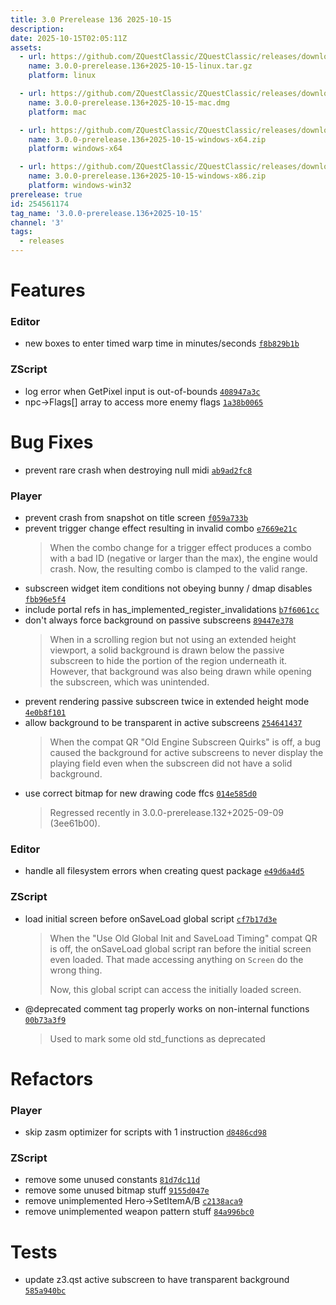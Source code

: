 ```yaml
---
title: 3.0 Prerelease 136 2025-10-15
description: 
date: 2025-10-15T02:05:11Z
assets: 
  - url: https://github.com/ZQuestClassic/ZQuestClassic/releases/download/3.0.0-prerelease.136%2B2025-10-15/3.0.0-prerelease.136%2B2025-10-15-linux.tar.gz
    name: 3.0.0-prerelease.136+2025-10-15-linux.tar.gz
    platform: linux

  - url: https://github.com/ZQuestClassic/ZQuestClassic/releases/download/3.0.0-prerelease.136%2B2025-10-15/3.0.0-prerelease.136%2B2025-10-15-mac.dmg
    name: 3.0.0-prerelease.136+2025-10-15-mac.dmg
    platform: mac

  - url: https://github.com/ZQuestClassic/ZQuestClassic/releases/download/3.0.0-prerelease.136%2B2025-10-15/3.0.0-prerelease.136%2B2025-10-15-windows-x64.zip
    name: 3.0.0-prerelease.136+2025-10-15-windows-x64.zip
    platform: windows-x64

  - url: https://github.com/ZQuestClassic/ZQuestClassic/releases/download/3.0.0-prerelease.136%2B2025-10-15/3.0.0-prerelease.136%2B2025-10-15-windows-x86.zip
    name: 3.0.0-prerelease.136+2025-10-15-windows-x86.zip
    platform: windows-win32
prerelease: true
id: 254561174
tag_name: '3.0.0-prerelease.136+2025-10-15'
channel: '3'
tags:
  - releases
---
```





# Features

### Editor

- new boxes to enter timed warp time in minutes/seconds [`f8b829b1b`](https://github.com/ZQuestClassic/ZQuestClassic/commit/f8b829b1b0bd4c71be512d42bd5122bdccd443c6)

### ZScript

- log error when GetPixel input is out-of-bounds [`408947a3c`](https://github.com/ZQuestClassic/ZQuestClassic/commit/408947a3c6b5f5b3635e886d43be9893c8fd817d)
- npc->Flags[] array to access more enemy flags [`1a38b0065`](https://github.com/ZQuestClassic/ZQuestClassic/commit/1a38b0065eff93ba1ae235f45a10513689941758)

# Bug Fixes

- prevent rare crash when destroying null midi [`ab9ad2fc8`](https://github.com/ZQuestClassic/ZQuestClassic/commit/ab9ad2fc84b5ba56b2cac094ef962fba063057ad)

### Player

- prevent crash from snapshot on title screen [`f059a733b`](https://github.com/ZQuestClassic/ZQuestClassic/commit/f059a733b4d6f4df9edd928d172e06b2fc0a62cb)
- prevent trigger change effect resulting in invalid combo [`e7669e21c`](https://github.com/ZQuestClassic/ZQuestClassic/commit/e7669e21c13eaac1b2a438de64ad06704a32dfab)
   &nbsp;
   >When the combo change for a trigger effect produces a combo with a bad ID (negative or larger than the max), the engine would crash. Now, the resulting combo is clamped to the valid range. 
   >
- subscreen widget item conditions not obeying bunny / dmap disables [`fbb96e5f4`](https://github.com/ZQuestClassic/ZQuestClassic/commit/fbb96e5f433030631448b8e3fd0b06317fcdbf1e)
- include portal refs in has_implemented_register_invalidations [`b7f6061cc`](https://github.com/ZQuestClassic/ZQuestClassic/commit/b7f6061cc3a7aed1aeb3081a2cb5d5db8ea9ad6f)
- don't always force background on passive subscreens [`89447e378`](https://github.com/ZQuestClassic/ZQuestClassic/commit/89447e37841e4ba6d7871c97362270ba417f5b12)
   &nbsp;
   >When in a scrolling region but not using an extended height viewport, a solid background is drawn below the passive subscreen to hide the portion of the region underneath it. However, that background was also being drawn while opening the subscreen, which was unintended. 
   >
- prevent rendering passive subscreen twice in extended height mode [`4e0b8f101`](https://github.com/ZQuestClassic/ZQuestClassic/commit/4e0b8f1019253955c4d3a8f8073d918f96048d3c)
- allow background to be transparent in active subscreens [`254641437`](https://github.com/ZQuestClassic/ZQuestClassic/commit/2546414377dbcfa429747ee1c8480041ad35abd8)
   &nbsp;
   >When the compat QR "Old Engine Subscreen Quirks" is off, a bug caused the background for active subscreens to never display the playing field even when the subscreen did not have a solid background. 
   >
- use correct bitmap for new drawing code ffcs [`014e585d0`](https://github.com/ZQuestClassic/ZQuestClassic/commit/014e585d022c6a1457b638c7a9edd4c86b4fa297)
   &nbsp;
   >Regressed recently in 3.0.0-prerelease.132+2025-09-09 (3ee61b00). 
   >

### Editor

- handle all filesystem errors when creating quest package [`e49d6a4d5`](https://github.com/ZQuestClassic/ZQuestClassic/commit/e49d6a4d557043cbe8aeca56701f578c4f50f188)

### ZScript

- load initial screen before onSaveLoad global script [`cf7b17d3e`](https://github.com/ZQuestClassic/ZQuestClassic/commit/cf7b17d3ee599790db2d72c64c5d5c96a3637998)
   &nbsp;
   >When the "Use Old Global Init and SaveLoad Timing" compat QR is off, the onSaveLoad global script ran before the initial screen even loaded. That made accessing anything on `Screen` do the wrong thing.  
   >
   >Now, this global script can access the initially loaded screen. 
   >
- @deprecated comment tag properly works on non-internal functions [`00b73a3f9`](https://github.com/ZQuestClassic/ZQuestClassic/commit/00b73a3f92f00e8a8defc715ff6ff4b19a1d029b)
   &nbsp;
   >Used to mark some old std_functions as deprecated 
   >

# Refactors

### Player

- skip zasm optimizer for scripts with 1 instruction [`d8486cd98`](https://github.com/ZQuestClassic/ZQuestClassic/commit/d8486cd98a131be68e7bd77f643ecc391b55fea4)

### ZScript

- remove some unused constants [`81d7dc11d`](https://github.com/ZQuestClassic/ZQuestClassic/commit/81d7dc11d3030f7fac0176fe50c599430fadbcad)
- remove some unused bitmap stuff [`9155d047e`](https://github.com/ZQuestClassic/ZQuestClassic/commit/9155d047e4474c55f8566bc8d3c2fc3516f113ab)
- remove unimplemented Hero->SetItemA/B [`c2138aca9`](https://github.com/ZQuestClassic/ZQuestClassic/commit/c2138aca9c75f7cca82f1196dc8cf2f0c7c874a9)
- remove unimplemented weapon pattern stuff [`84a996bc0`](https://github.com/ZQuestClassic/ZQuestClassic/commit/84a996bc07e9c06ccaec7f6be159baa14d35ed8e)

# Tests

- update z3.qst active subscreen to have transparent background [`585a940bc`](https://github.com/ZQuestClassic/ZQuestClassic/commit/585a940bc79b19085a817bbc030e05bf9bc5d6d2)
